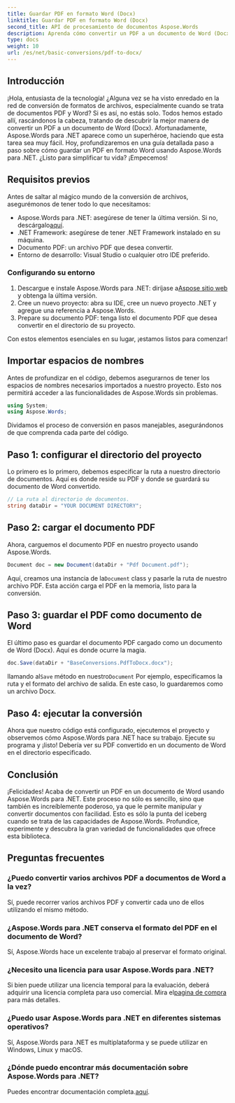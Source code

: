 ```yaml
---
title: Guardar PDF en formato Word (Docx)
linktitle: Guardar PDF en formato Word (Docx)
second_title: API de procesamiento de documentos Aspose.Words
description: Aprenda cómo convertir un PDF a un documento de Word (Docx) usando Aspose.Words para .NET en esta guía detallada paso a paso. Perfecto para desarrolladores.
type: docs
weight: 10
url: /es/net/basic-conversions/pdf-to-docx/
---
```

## Introducción

¡Hola, entusiasta de la tecnología! ¿Alguna vez se ha visto enredado en la red de conversión de formatos de archivos, especialmente cuando se trata de documentos PDF y Word? Si es así, no estás solo. Todos hemos estado allí, rascándonos la cabeza, tratando de descubrir la mejor manera de convertir un PDF a un documento de Word (Docx). Afortunadamente, Aspose.Words para .NET aparece como un superhéroe, haciendo que esta tarea sea muy fácil. Hoy, profundizaremos en una guía detallada paso a paso sobre cómo guardar un PDF en formato Word usando Aspose.Words para .NET. ¿Listo para simplificar tu vida? ¡Empecemos!

## Requisitos previos

Antes de saltar al mágico mundo de la conversión de archivos, asegurémonos de tener todo lo que necesitamos:

-  Aspose.Words para .NET: asegúrese de tener la última versión. Si no, descárgalo[aquí](https://releases.aspose.com/words/net/).
- .NET Framework: asegúrese de tener .NET Framework instalado en su máquina.
- Documento PDF: un archivo PDF que desea convertir.
- Entorno de desarrollo: Visual Studio o cualquier otro IDE preferido.

### Configurando su entorno

1.  Descargue e instale Aspose.Words para .NET: diríjase a[Aspose sitio web](https://releases.aspose.com/words/net/) y obtenga la última versión.
2. Cree un nuevo proyecto: abra su IDE, cree un nuevo proyecto .NET y agregue una referencia a Aspose.Words.
3. Prepare su documento PDF: tenga listo el documento PDF que desea convertir en el directorio de su proyecto.

Con estos elementos esenciales en su lugar, ¡estamos listos para comenzar!

## Importar espacios de nombres

Antes de profundizar en el código, debemos asegurarnos de tener los espacios de nombres necesarios importados a nuestro proyecto. Esto nos permitirá acceder a las funcionalidades de Aspose.Words sin problemas.

```csharp
using System;
using Aspose.Words;
```

Dividamos el proceso de conversión en pasos manejables, asegurándonos de que comprenda cada parte del código.

## Paso 1: configurar el directorio del proyecto

Lo primero es lo primero, debemos especificar la ruta a nuestro directorio de documentos. Aquí es donde reside su PDF y donde se guardará su documento de Word convertido.

```csharp
// La ruta al directorio de documentos.
string dataDir = "YOUR DOCUMENT DIRECTORY";
```

## Paso 2: cargar el documento PDF

Ahora, carguemos el documento PDF en nuestro proyecto usando Aspose.Words.

```csharp
Document doc = new Document(dataDir + "Pdf Document.pdf");
```

 Aquí, creamos una instancia de la`Document` class y pasarle la ruta de nuestro archivo PDF. Esta acción carga el PDF en la memoria, listo para la conversión.

## Paso 3: guardar el PDF como documento de Word

El último paso es guardar el documento PDF cargado como un documento de Word (Docx). Aquí es donde ocurre la magia.

```csharp
doc.Save(dataDir + "BaseConversions.PdfToDocx.docx");
```

 llamando al`Save` método en nuestro`Document` Por ejemplo, especificamos la ruta y el formato del archivo de salida. En este caso, lo guardaremos como un archivo Docx.

## Paso 4: ejecutar la conversión

Ahora que nuestro código está configurado, ejecutemos el proyecto y observemos cómo Aspose.Words para .NET hace su trabajo. Ejecute su programa y ¡listo! Debería ver su PDF convertido en un documento de Word en el directorio especificado.

## Conclusión

¡Felicidades! Acaba de convertir un PDF en un documento de Word usando Aspose.Words para .NET. Este proceso no sólo es sencillo, sino que también es increíblemente poderoso, ya que le permite manipular y convertir documentos con facilidad. Esto es sólo la punta del iceberg cuando se trata de las capacidades de Aspose.Words. Profundice, experimente y descubra la gran variedad de funcionalidades que ofrece esta biblioteca.

## Preguntas frecuentes

### ¿Puedo convertir varios archivos PDF a documentos de Word a la vez?
Sí, puede recorrer varios archivos PDF y convertir cada uno de ellos utilizando el mismo método.

### ¿Aspose.Words para .NET conserva el formato del PDF en el documento de Word?
Sí, Aspose.Words hace un excelente trabajo al preservar el formato original.

### ¿Necesito una licencia para usar Aspose.Words para .NET?
 Si bien puede utilizar una licencia temporal para la evaluación, deberá adquirir una licencia completa para uso comercial. Mira el[pagina de compra](https://purchase.aspose.com/buy) para más detalles.

### ¿Puedo usar Aspose.Words para .NET en diferentes sistemas operativos?
Sí, Aspose.Words para .NET es multiplataforma y se puede utilizar en Windows, Linux y macOS.

### ¿Dónde puedo encontrar más documentación sobre Aspose.Words para .NET?
 Puedes encontrar documentación completa.[aquí](https://reference.aspose.com/words/net/).